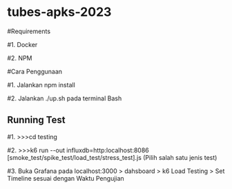 # tubes-apks-2023

#Requirements

#1. Docker

#2. NPM

#Cara Penggunaan

#1. Jalankan npm install

#2. Jalankan ./up.sh pada terminal Bash

## Running Test

#1. >>>cd testing

#2. >>>k6 run --out influxdb=http:localhost:8086 [smoke_test/spike_test/load_test/stress_test].js (Pilih salah satu jenis test)

#3. Buka Grafana pada localhost:3000 > dahsboard > k6 Load Testing > Set Timeline sesuai dengan Waktu Pengujian 
